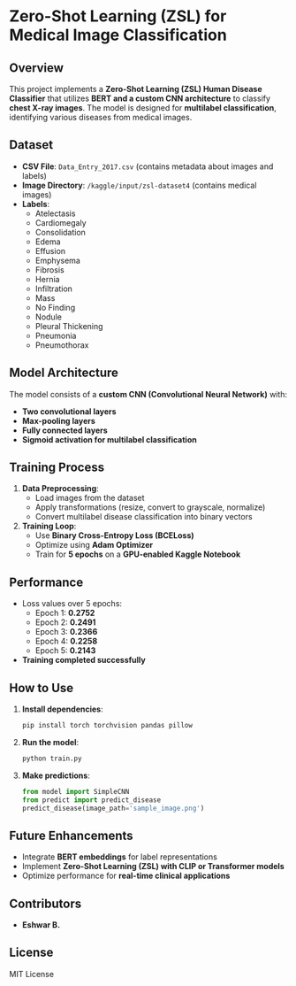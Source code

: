# Zero-Shot Learning (ZSL) for Medical Image Classification

## Overview
This project implements a **Zero-Shot Learning (ZSL) Human Disease Classifier** that utilizes **BERT and a custom CNN architecture** to classify **chest X-ray images**. The model is designed for **multilabel classification**, identifying various diseases from medical images.

## Dataset
- **CSV File**: `Data_Entry_2017.csv` (contains metadata about images and labels)
- **Image Directory**: `/kaggle/input/zsl-dataset4` (contains medical images)
- **Labels**:
  - Atelectasis
  - Cardiomegaly
  - Consolidation
  - Edema
  - Effusion
  - Emphysema
  - Fibrosis
  - Hernia
  - Infiltration
  - Mass
  - No Finding
  - Nodule
  - Pleural Thickening
  - Pneumonia
  - Pneumothorax

## Model Architecture
The model consists of a **custom CNN (Convolutional Neural Network)** with:
- **Two convolutional layers**
- **Max-pooling layers**
- **Fully connected layers**
- **Sigmoid activation for multilabel classification**

## Training Process
1. **Data Preprocessing**:
   - Load images from the dataset
   - Apply transformations (resize, convert to grayscale, normalize)
   - Convert multilabel disease classification into binary vectors
2. **Training Loop**:
   - Use **Binary Cross-Entropy Loss (BCELoss)**
   - Optimize using **Adam Optimizer**
   - Train for **5 epochs** on a **GPU-enabled Kaggle Notebook**

## Performance
- Loss values over 5 epochs:
  - Epoch 1: **0.2752**
  - Epoch 2: **0.2491**
  - Epoch 3: **0.2366**
  - Epoch 4: **0.2258**
  - Epoch 5: **0.2143**
- **Training completed successfully**

## How to Use
1. **Install dependencies**:
   ```bash
   pip install torch torchvision pandas pillow
   ```
2. **Run the model**:
   ```python
   python train.py
   ```
3. **Make predictions**:
   ```python
   from model import SimpleCNN
   from predict import predict_disease
   predict_disease(image_path='sample_image.png')
   ```



## Future Enhancements
- Integrate **BERT embeddings** for label representations
- Implement **Zero-Shot Learning (ZSL) with CLIP or Transformer models**
- Optimize performance for **real-time clinical applications**

## Contributors
- **Eshwar B.**

## License
MIT License

